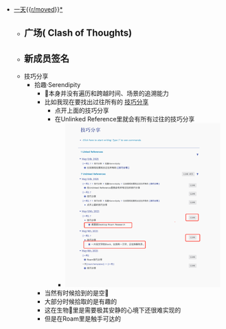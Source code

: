 - [一天](一天.md){{[r/moved](r/moved.md)}}[*](((-G0hKwSVW)))
    - 广场( Clash of Thoughts)
        - 
    - 新成员签名
        - 
    - 技巧分享
        - 拾趣·Serendipity
            - 🧠本身并没有遍历和跨越时间、场景的追溯能力
            - 比如我现在要找出过往所有的 [技巧分享](技巧分享.md)
                - 点开上面的技巧分享
                - 在Unlinked Reference里就会有所有过往的技巧分享
                    - ![](../images/qRbidyTnTX.png?)
            - 当然有时候拾到的是空🐚
            - 大部分时候拾取的是有趣的
            - 这在生物🧠里是需要极其安静的心境下还很难实现的
            - 但是在Roam里是触手可达的
